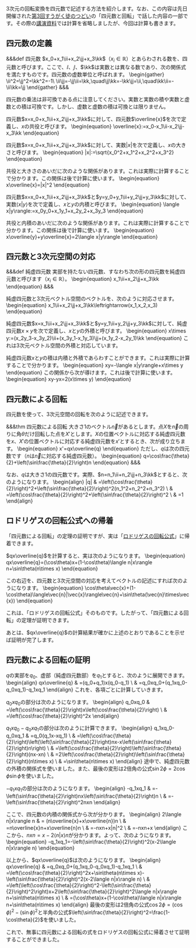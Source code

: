 3次元の回転変換を四元数で記述する方法を紹介します。なお、この内容は先日開催された[第3回すうがく徒のつどい](https://tsudoionline.netlify.app/03/)の「四元数と回転」で話した内容の一部です。その際の[講演資料](https://github.com/usami-k/mathematics/blob/master/2022/QuaternionRotationTsudoi/QuaternionRotationTsudoi.pdf)では計算を省略しましたが、今回は計算も書きます。

## 四元数の定義

&&&def 四元数
$x_0+x_1\ii+x_2\jj+x_3\kk$（$x_i\in\mathbb{R}$）とあらわされる数を、四元数と呼びます。ここで、$\ii$、$\jj$、$\kk$は実数とは異なる数であり、次の関係式を満たすものです。四元数の虚数単位と呼ばれます。
\begin{gather}
    \ii^2=\jj^2=\kk^2=-1\\
    \ii\jj=-\jj\ii=\kk,\quad\jj\kk=-\kk\jj=\ii,\quad\kk\ii=-\ii\kk=\jj
\end{gather}
&&&

四元数の乗法は非可換である点に注意してください。実数と実数の積や実数と虚数との積は可換です。しかし、虚数と虚数の積は可換とは限りません。

四元数$x=x_0+x_1\ii+x_2\jj+x_3\kk$に対して、四元数$\overline{x}$を次で定義し、$x$の共役と呼びます。
\begin{equation}
    \overline{x}:=x_0-x_1\ii-x_2\jj-x_3\kk
\end{equation}

四元数$x=x_0+x_1\ii+x_2\jj+x_3\kk$に対して、実数$|x|$を次で定義し、$x$の大きさと呼びます。
\begin{equation}
    |x|:=\sqrt{x_0^2+x_1^2+x_2^2+x_3^2}
\end{equation}

共役と大きさのあいだに次のような関係があります。これは実際に計算することで分かります。この関係は後で計算に使います。
\begin{equation}
    x\overline{x}=|x|^2
\end{equation}

四元数$x=x_0+x_1\ii+x_2\jj+x_3\kk$と$y=y_0+y_1\ii+y_2\jj+y_3\kk$に対して、実数$\langle x|y\rangle$を次で定義し、$x$と$y$の内積と呼びます。
\begin{equation}
    \langle x|y\rangle:=x_0y_0+x_1y_1+x_2y_2+x_3y_3
\end{equation}

共役と内積のあいだに次のような関係があります。これは実際に計算することで分かります。この関係は後で計算に使います。
\begin{equation}
    x\overline{y}+y\overline{x}=2\langle x|y\rangle
\end{equation}

## 四元数と3次元空間の対応

&&&def 純虚四元数
実部を持たない四元数、すなわち次の形の四元数を純虚四元数と呼びます（$x_i\in\mathbb{R}$）。
\begin{equation}
    x_1\ii+x_2\jj+x_3\kk
\end{equation}
&&&

純虚四元数と3次元ベクトル空間のベクトルを、次のように対応させます。
\begin{equation}
    x_1\ii+x_2\jj+x_3\kk\leftrightarrow(x_1,x_2,x_3)
\end{equation}

純虚四元数$x=x_1\ii+x_2\jj+x_3\kk$と$y=y_1\ii+y_2\jj+y_3\kk$に対して、純虚四元数$x\times y$を次で定義し、$x$と$y$の外積と呼びます。
\begin{equation}
    x\times y:=(x_2y_3-x_3y_2)\ii+(x_3y_1-x_1y_3)\jj+(x_1y_2-x_2y_1)\kk
\end{equation}
これは3次元ベクトル空間の外積と対応しています。

純虚四元数$x$と$y$の積は内積と外積であらわすことができます。これは実際に計算することで分かります。
\begin{equation}
    xy=-\langle x|y\rangle+x\times y
\end{equation}
この関係から次が導けます。これは後で計算に使います。
\begin{equation}
    xy-yx=2(x\times y)
\end{equation}

## 四元数による回転

四元数を使って、3次元空間の回転を次のように記述できます。

&&&thm 四元数による回転
大きさ$1$のベクトル$\vec{n}$があるとします。点$X$を$\vec{n}$の周りに角$\theta$だけ回転した点を$X'$とします。$X$の位置ベクトルに対応する純虚四元数を$x$、$X'$の位置ベクトルに対応する純虚四元数を$x'$とするとき、次が成り立ちます。
\begin{equation}
    x'=qx\overline{q}
\end{equation}
ただし、$q$は次の四元数です（$n$は$\vec{n}$に対応する純虚四元数）。
\begin{equation}
    q=\cos\frac{\theta}{2}+\left(\sin\frac{\theta}{2}\right)n
\end{equation}
&&&

なお、$q$は大きさ$1$の四元数です。実際、$n=n_1\ii+n_2\jj+n_3\kk$とすると、次のようになります。
\begin{align}
    |q| & =\left(\cos\frac{\theta}{2}\right)^2+\left(\sin\frac{\theta}{2}\right)^2(n_1^2+n_2^2+n_3^2) \\
        & =\left(\cos\frac{\theta}{2}\right)^2+\left(\sin\frac{\theta}{2}\right)^2                    \\
        & =1
\end{align}

## ロドリゲスの回転公式への帰着

「四元数による回転」の定理の証明ですが、実は「[ロドリゲスの回転公式](https://mathlog.info/articles/3190)」に帰着できます。

$qx\overline{q}$を計算すると、実は次のようになります。
\begin{equation}
    qx\overline{q}=(\cos\theta)x+(1-\cos\theta)\langle n|x\rangle n+\sin\theta(n\times x)
\end{equation}

この右辺を、四元数と3次元空間の対応を考えてベクトルの記述にすれば次のようになります。
\begin{equation}
    \cos\theta\vec{x}+(1-\cos\theta)\langle\vec{n}|\vec{x}\rangle\vec{n}+\sin\theta(\vec{n}\times\vec{x})
\end{equation}

これは、「ロドリゲスの回転公式」そのものです。したがって、「四元数による回転」の定理が証明できます。

あとは、$qx\overline{q}$の計算結果が確かに上述のとおりであることを示せば証明が完了します。

## 四元数による回転の証明

$q$の実部を$q_0$、虚部（純虚四元数部）を$q_1$とすると、次のように展開できます。
\begin{align}
    qx\overline{q} & =(q_0+q_1)x(q_0-q_1)               \\
                   & =q_0xq_0+(q_1xq_0-q_0xq_1)-q_1xq_1
\end{align}
これを、各項ごとに計算していきます。

$q_0xq_0$の部分は次のようになります。
\begin{align}
    q_0xq_0 & =\left(\cos\frac{\theta}{2}\right)x\left(\cos\frac{\theta}{2}\right) \\
            & =\left(\cos\frac{\theta}{2}\right)^2x
\end{align}

$q_1xq_0-q_0xq_1$の部分は次のように計算できます。
\begin{align}
    q_1xq_0-q_0xq_1 & =q_0(q_1x-xq_1)                                                                                                        \\
                    & =\left(\cos\frac{\theta}{2}\right)\left(\left(\sin\frac{\theta}{2}\right)nx-x\left(\sin\frac{\theta}{2}\right)n\right) \\
                    & =\left(\cos\frac{\theta}{2}\right)\left(\sin\frac{\theta}{2}\right)(nx-xn)                                             \\
                    & =2\left(\cos\frac{\theta}{2}\right)\left(\sin\frac{\theta}{2}\right)(n\times x)                                        \\
                    & =\sin\theta(n\times x)
\end{align}
途中で、純虚四元数の外積の関係式を使いました。また、最後の変形は2倍角の公式$\sin 2\phi=2\cos\phi\sin\phi$を使いました。

$-q_1xq_1$の部分は次のようになります。
\begin{align}
    -q_1xq_1 & =-\left(\sin\frac{\theta}{2}\right)nx\left(\sin\frac{\theta}{2}\right)n \\
             & =-\left(\sin\frac{\theta}{2}\right)^2nxn
\end{align}

ここで、四元数の内積の関係式から次が分かります。
\begin{align}
    2\langle n|x\rangle n & = (n\overline{x}+x\overline{n})n \\
                          & =n\overline{x}n+x\overline{n}n   \\
                          & =-nxn+x|n|^2                     \\
                          & =-nxn+x
\end{align}
ここから、$nxn=x-2\langle n|x\rangle n$が分かります。よって、次のようになります。
\begin{equation}
    -q_1xq_1=-\left(\sin\frac{\theta}{2}\right)^2(x-2\langle n|x\rangle n)
\end{equation}

以上から、$qx\overline{q}$は次のようになります。
\begin{align}
    qx\overline{q} & =q_0xq_0+(q_1xq_0-q_0xq_1)-q_1xq_1                                                                                                                                    \\
                   & =\left(\cos\frac{\theta}{2}\right)^2x+\sin\theta(n\times x)-\left(\sin\frac{\theta}{2}\right)^2(x-2\langle n|x\rangle n)                                              \\
                   & =\left(\left(\cos\frac{\theta}{2}\right)^2-\left(\sin\frac{\theta}{2}\right)^2\right)x+2\left(\sin\frac{\theta}{2}\right)^2\langle n|x\rangle n+\sin\theta(n\times x) \\
                   & =(\cos\theta)x+(1-\cos\theta)\langle n|x\rangle n+\sin\theta(n\times x)
\end{align}
最後の変形は2倍角の公式$\cos 2\phi=(\cos\phi)^2-(\sin\phi)^2$と半角の公式$\left(\sin\frac{\theta}{2}\right)^2=\frac{1-\cos\theta}{2}$を使いました。

これで、無事に四元数による回転の式をロドリゲスの回転公式に帰着させて証明することができました。
